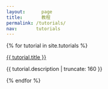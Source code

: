```yaml
---
layout: 	 page
title: 		 教程
permalink: /tutorials/
nav:       tutorials
---
```


{% for tutorial in site.tutorials %}


<a href="{{ tutorial.url | prepend: site.baseurl }}">
  {{ tutorial.title }}
</a>

<p>{{ tutorial.description | truncate: 160 }}</p>

{% endfor %}